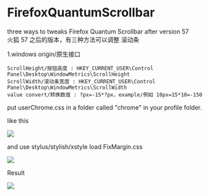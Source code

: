# FirefoxQuantumScrollbar

three ways to tweaks Firefox Quantum Scrollbar after version 57<br>
火狐 57 之后的版本，有三种方法可以调整 滚动条

1.windows origin/原生接口


    ScrollHeight/按钮高度 : HKEY_CURRENT_USER\Control Panel\Desktop\WindowMetrics\ScrollHeight
    ScrollWidth/滚动条宽度 : HKEY_CURRENT_USER\Control Panel\Desktop\WindowMetrics\ScrollWidth
    value convert/转换数值 : ?px=-15*?px，example/例如 10px=15*10=-150

put userChrome.css in a folder called "chrome" in your profile folder.

like this

<img src=https://raw.githubusercontent.com/catcat520/FirefoxQuantumScrollbar/master/img/userChrome.css.jpg>

and use stylus/stylish/xstyle load FixMargin.css

<img src=https://raw.githubusercontent.com/catcat520/FirefoxQuantumScrollbar/master/img/stylus.jpg>

Result

<img src=https://raw.githubusercontent.com/catcat520/FirefoxQuantumScrollbar/master/img/result.jpg>
